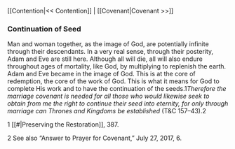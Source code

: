[[Contention|<< Contention]]  |  [[Covenant|Covenant >>]]

### Continuation of Seed
Man and woman together, as the image of God, are potentially infinite through their descendants. In a very real sense, through their posterity, Adam and Eve are still here. Although all will die, all will also endure throughout ages of mortality, like God, by multiplying to replenish the earth. Adam and Eve became in the image of God. This is at the core of redemption, the core of the work of God. This is what it means for God to complete His work and to have the continuation of the seeds.1*Therefore the marriage covenant is needed for all those who would likewise seek to obtain from me the right to continue their seed into eternity, for only through marriage can Thrones and Kingdoms be established* (T&C 157–43).2



1
[[#|Preserving the Restoration]], 387.


2 See also “Answer to Prayer for Covenant,” July 27, 2017, 6.